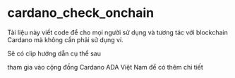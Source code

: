 # cardano_check_onchain

Tài liệu này viết code để cho mọi người sử dụng và tương tác với blockchain Cardano mà không cần phải sử dụng ví.

Sẽ có clip hướng dẫn cụ thể sau

tham gia vào cộng đồng Cardano ADA Việt Nam để có thêm chi tiết



